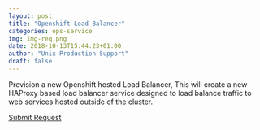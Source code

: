 ```yaml
---
layout: post
title: "Openshift Load Balancer"
categories: ops-service
img: img-req.png
date: 2018-10-13T15:44:23+01:00
author: "Unix Production Support"
draft: false
---
```

Provision a new Openshift hosted Load Balancer, This will create a new HAProxy based load balancer service designed to load balance traffic to web services hosted outside of the cluster.

<!-- Place this tag where you want the button to render. -->
<a class="github-button" href="https://github.com/bul-ikana/hugo-cards" data-icon="octicon-star" data-size="large" data-show-count="true" aria-label="Star bul-ikana/hugo-cards on GitHub">Submit Request</a>
<!-- Place this tag in your head or just before your close body tag. -->
<script async defer src="https://buttons.github.io/buttons.js"></script
